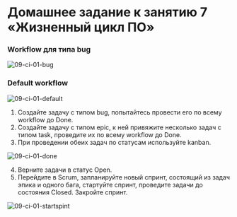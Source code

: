 # Домашнее задание к занятию 7 «Жизненный цикл ПО»

### Workflow для типа bug

![09-ci-01-bug](https://github.com/user-attachments/assets/379c2977-c209-4d89-8f2f-eadb4c7819c6)

### Default workflow

![09-ci-01-default](https://github.com/user-attachments/assets/6ff5288d-5c1f-420b-94f2-e477d3d2a683)

1. Создайте задачу с типом bug, попытайтесь провести его по всему workflow до Done. 
2. Создайте задачу с типом epic, к ней привяжите несколько задач с типом task, проведите их по всему workflow до Done. 
3. При проведении обеих задач по статусам используйте kanban.

![09-ci-01-done](https://github.com/user-attachments/assets/bf39c872-24c8-4fe3-98b7-07d677bad0df)

4. Верните задачи в статус Open.
5. Перейдите в Scrum, запланируйте новый спринт, состоящий из задач эпика и одного бага, стартуйте спринт, проведите задачи до состояния Closed. Закройте спринт.

![09-ci-01-startspint](https://github.com/user-attachments/assets/e5ab2739-593d-4f35-9778-468f092cd3a1)


